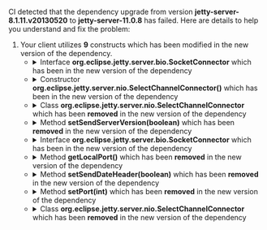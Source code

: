 CI detected that the dependency upgrade from version **jetty-server-8.1.11.v20130520** to **jetty-server-11.0.8** has failed. Here are details to help you understand and fix the problem:
1. Your client utilizes **9** constructs which has been modified in the new version of the dependency.
   * <details>
        <summary>Interface <b>org.eclipse.jetty.server.bio.SocketConnector</b> which has been <b></b> in the new version of the dependency</summary>
            
        * <details>
          <summary>The failure is identified from the logs generated in the build process. </summary>
          
            *   >[[ERROR] /jadler/jadler-jetty/src/main/java/net/jadler/stubbing/server/jetty/JettyStubHttpServer.java:[80,28] error: cannot find symbol<br>&nbsp;&nbsp;&nbsp;&nbsp;  symbol:   method getLocalPort()
  location: variable httpConnector of type Connector
](https://github.com/chains-project/breaking-good/actions/runs/8110103454/job/22166641300#step:4:840)
            *   An error was detected in line 80 which is making use of an outdated API.
             ``` java
             80   httpConnector.getLocalPort();
            ```

          </details>
            
     </details>
   * <details>
        <summary>Constructor <b>org.eclipse.jetty.server.nio.SelectChannelConnector()</b> which has been <b></b> in the new version of the dependency</summary>
            
        * <details>
          <summary>The failure is identified from the logs generated in the build process. </summary>
          
            *   >[[ERROR] /jadler/jadler-jetty/src/main/java/net/jadler/stubbing/server/jetty/JettyStubHttpServer.java:[36,33] error: cannot find symbol<br>&nbsp;&nbsp;&nbsp;&nbsp;  symbol:   class SelectChannelConnector
  location: class JettyStubHttpServer
](https://github.com/chains-project/breaking-good/actions/runs/8110103454/job/22166641300#step:4:838)
            *   An error was detected in line 36 which is making use of an outdated API.
             ``` java
             36   new org.eclipse.jetty.server.nio.SelectChannelConnector();
            ```

          </details>
            
     </details>
   * <details>
        <summary>Class <b>org.eclipse.jetty.server.nio.SelectChannelConnector</b> which has been <b>removed</b> in the new version of the dependency</summary>
            
        * <details>
          <summary>The failure is identified from the logs generated in the build process. </summary>
          
            *   >[[ERROR] /jadler/jadler-jetty/src/main/java/net/jadler/stubbing/server/jetty/JettyStubHttpServer.java:[36,33] error: cannot find symbol<br>&nbsp;&nbsp;&nbsp;&nbsp;  symbol:   class SelectChannelConnector
  location: class JettyStubHttpServer
](https://github.com/chains-project/breaking-good/actions/runs/8110103454/job/22166641300#step:4:838)
            *   An error was detected in line 36 which is making use of an outdated API.
             ``` java
             36   new org.eclipse.jetty.server.nio.SelectChannelConnector();
            ```

          </details>
            
     </details>
   * <details>
        <summary>Method <b>setSendServerVersion(boolean)</b> which has been <b>removed</b> in the new version of the dependency</summary>
            
        * <details>
          <summary>The failure is identified from the logs generated in the build process. </summary>
          
            *   >[[ERROR] /jadler/jadler-jetty/src/main/java/net/jadler/stubbing/server/jetty/JettyStubHttpServer.java:[33,19] error: cannot find symbol<br>&nbsp;&nbsp;&nbsp;&nbsp;  symbol:   method setSendServerVersion(boolean)
  location: variable server of type Server
](https://github.com/chains-project/breaking-good/actions/runs/8110103454/job/22166641300#step:4:836)
            *   An error was detected in line 33 which is making use of an outdated API.
             ``` java
             33   this.server.setSendServerVersion(false);
            ```

          </details>
            
        To resolve this issue, there are alternative options available in the new version of the dependency that can replace the incompatible method currently used in the client. You can consider substituting the existing method with one of the following options provided by the new version of the dependency
        ``` java
        void setSendServerVersion(boolean);
        ```
     </details>
   * <details>
        <summary>Interface <b>org.eclipse.jetty.server.bio.SocketConnector</b> which has been <b></b> in the new version of the dependency</summary>
            
        * <details>
          <summary>The failure is identified from the logs generated in the build process. </summary>
          
            *   >[[ERROR] /jadler/jadler-jetty/src/main/java/net/jadler/stubbing/server/jetty/JettyStubHttpServer.java:[37,26] error: cannot find symbol<br>&nbsp;&nbsp;&nbsp;&nbsp;  symbol:   method setPort(int)
  location: variable httpConnector of type Connector
](https://github.com/chains-project/breaking-good/actions/runs/8110103454/job/22166641300#step:4:839)
            *   An error was detected in line 37 which is making use of an outdated API.
             ``` java
             37   this.httpConnector.setPort(port);
            ```

          </details>
            
     </details>
   * <details>
        <summary>Method <b>getLocalPort()</b> which has been <b>removed</b> in the new version of the dependency</summary>
            
        * <details>
          <summary>The failure is identified from the logs generated in the build process. </summary>
          
            *   >[[ERROR] /jadler/jadler-jetty/src/main/java/net/jadler/stubbing/server/jetty/JettyStubHttpServer.java:[80,28] error: cannot find symbol<br>&nbsp;&nbsp;&nbsp;&nbsp;  symbol:   method getLocalPort()
  location: variable httpConnector of type Connector
](https://github.com/chains-project/breaking-good/actions/runs/8110103454/job/22166641300#step:4:840)
            *   An error was detected in line 80 which is making use of an outdated API.
             ``` java
             80   httpConnector.getLocalPort();
            ```

          </details>
            
        To resolve this issue, there are alternative options available in the new version of the dependency that can replace the incompatible method currently used in the client. You can consider substituting the existing method with one of the following options provided by the new version of the dependency
        ``` java
        int getLocalPort();
        ```
     </details>
   * <details>
        <summary>Method <b>setSendDateHeader(boolean)</b> which has been <b>removed</b> in the new version of the dependency</summary>
            
        * <details>
          <summary>The failure is identified from the logs generated in the build process. </summary>
          
            *   >[[ERROR] /jadler/jadler-jetty/src/main/java/net/jadler/stubbing/server/jetty/JettyStubHttpServer.java:[34,19] error: cannot find symbol<br>&nbsp;&nbsp;&nbsp;&nbsp;  symbol:   method setSendDateHeader(boolean)
  location: variable server of type Server
](https://github.com/chains-project/breaking-good/actions/runs/8110103454/job/22166641300#step:4:837)
            *   An error was detected in line 34 which is making use of an outdated API.
             ``` java
             34   this.server.setSendDateHeader(true);
            ```

          </details>
            
        To resolve this issue, there are alternative options available in the new version of the dependency that can replace the incompatible method currently used in the client. You can consider substituting the existing method with one of the following options provided by the new version of the dependency
        ``` java
        void setSendDateHeader(boolean);
        ```
     </details>
   * <details>
        <summary>Method <b>setPort(int)</b> which has been <b>removed</b> in the new version of the dependency</summary>
            
        * <details>
          <summary>The failure is identified from the logs generated in the build process. </summary>
          
            *   >[[ERROR] /jadler/jadler-jetty/src/main/java/net/jadler/stubbing/server/jetty/JettyStubHttpServer.java:[37,26] error: cannot find symbol<br>&nbsp;&nbsp;&nbsp;&nbsp;  symbol:   method setPort(int)
  location: variable httpConnector of type Connector
](https://github.com/chains-project/breaking-good/actions/runs/8110103454/job/22166641300#step:4:839)
            *   An error was detected in line 37 which is making use of an outdated API.
             ``` java
             37   this.httpConnector.setPort(port);
            ```

          </details>
            
        To resolve this issue, there are alternative options available in the new version of the dependency that can replace the incompatible method currently used in the client. You can consider substituting the existing method with one of the following options provided by the new version of the dependency
        ``` java
        void setPort(int);
        ```
     </details>
   * <details>
        <summary>Class <b>org.eclipse.jetty.server.nio.SelectChannelConnector</b> which has been <b>removed</b> in the new version of the dependency</summary>
            
        * <details>
          <summary>The failure is identified from the logs generated in the build process. </summary>
          
            *   >[[ERROR] /jadler/jadler-jetty/src/main/java/net/jadler/stubbing/server/jetty/JettyStubHttpServer.java:[36,33] error: cannot find symbol<br>&nbsp;&nbsp;&nbsp;&nbsp;  symbol:   class SelectChannelConnector
  location: class JettyStubHttpServer
](https://github.com/chains-project/breaking-good/actions/runs/8110103454/job/22166641300#step:4:838)
            *   An error was detected in line 36 which is making use of an outdated API.
             ``` java
             36   new org.eclipse.jetty.server.nio.SelectChannelConnector();
            ```

          </details>
            
     </details>



